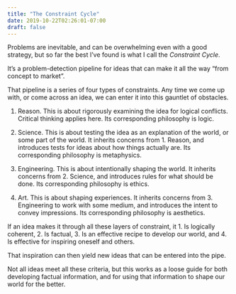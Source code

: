 ```yaml
---
title: "The Constraint Cycle"
date: 2019-10-22T02:26:01-07:00
draft: false
---
```


‪Problems are inevitable, and can be overwhelming even with a good strategy, but so far the best I’ve found is what I call the _Constraint Cycle_.

It’s a problem-detection pipeline for ideas that can make it all the way “from concept to market”.

That pipeline is a series of four types of constraints. Any time we come up with, or come across an idea, we can enter it into this gauntlet of obstacles.

1. Reason. This is about rigorously examining the idea for logical conflicts. Critical thinking applies here. Its corresponding philosophy is logic.

2. Science. This is about testing the idea as an explanation of the world, or some part of the world. It inherits concerns from 1. Reason, and introduces tests for ideas about how things actually are. Its corresponding philosophy is metaphysics.

3. Engineering. This is about intentionally shaping the world. It inherits concerns from 2. Science, and introduces rules for what should be done. Its corresponding philosophy is ethics.

4. Art. This is about shaping experiences. It inherits concerns from 3. Engineering to work with some medium, and introduces the intent to convey impressions. Its corresponding philosophy is aesthetics.

If an idea makes it through all these layers of constraint, it 1. Is logically coherent, 2. Is factual, 3. Is an effective recipe to develop our world, and 4. Is effective for inspiring oneself and others.

That inspiration can then yield new ideas that can be entered into the pipe.

Not all ideas meet all these criteria, but this works as a loose guide for both developing factual information, and for using that information to shape our world for the better.
